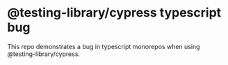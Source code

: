 # @testing-library/cypress typescript bug

This repo demonstrates a bug in typescript monorepos when using @testing-library/cypress.
